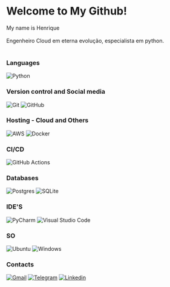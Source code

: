 # Welcome to My Github!

My name is Henrique
<br>
<br>
Engenheiro Cloud em eterna evolução, especialista em python.
<br>
<br>

### <strong>Languages</strong> ️

![Python](https://img.shields.io/badge/Python-3776AB?style=for-the-badge&logo=python&logoColor=white)

### <strong>Version control and Social media</strong>
![Git](https://img.shields.io/badge/Git-F05032?style=for-the-badge&logo=git&logoColor=white)
![GitHub](https://img.shields.io/badge/GitHub-100000?style=for-the-badge&logo=github&logoColor=white)

### <strong>Hosting - Cloud and Others</strong>

![AWS](https://img.shields.io/badge/AWS-%23FF9900.svg?style=for-the-badge&logo=amazon-aws&logoColor=white)
![Docker](https://img.shields.io/badge/docker-%230db7ed.svg?style=for-the-badge&logo=docker&logoColor=white)

### <strong>CI/CD</strong>

![GitHub Actions](https://img.shields.io/badge/github%20actions-%232671E5.svg?style=for-the-badge&logo=githubactions&logoColor=white)

### <strong>Databases</strong>

![Postgres](https://img.shields.io/badge/postgres-%23316192.svg?style=for-the-badge&logo=postgresql&logoColor=white)
![SQLite](https://img.shields.io/badge/sqlite-%2307405e.svg?style=for-the-badge&logo=sqlite&logoColor=white)

### <strong>IDE'S</strong>

![PyCharm](https://img.shields.io/badge/PyCharm-000000.svg?&style=for-the-badge&logo=PyCharm&logoColor=white)
![Visual Studio Code](https://img.shields.io/badge/Visual%20Studio%20Code-0078d7.svg?style=for-the-badge&logo=visual-studio-code&logoColor=white)

### <strong>SO</strong>

![Ubuntu](https://img.shields.io/badge/Ubuntu-E95420?style=for-the-badge&logo=ubuntu&logoColor=white)
![Windows](https://img.shields.io/badge/Windows-0078D6?style=for-the-badge&logo=windows&logoColor=white)

### Contacts

<a target='_blank' href='henriquecorreia100@gmail.com'>![Gmail](https://img.shields.io/badge/Gmail-D14836?style=for-the-badge&logo=gmail&logoColor=white)</a>
<a target='_blank' href='https://t.me/Henrique_Lima_Python'>![Telegram](https://img.shields.io/badge/Telegram-2CA5E0?style=for-the-badge&logo=telegram&logoColor=white)</a>
<a target='_blank' href='https://www.linkedin.com/in/henrique-lima-python/'>![Linkedin](https://img.shields.io/badge/LinkedIn-0077B5?style=for-the-badge&logo=linkedin&logoColor=white)</a>
